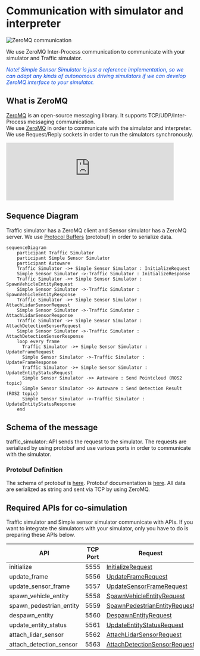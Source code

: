 # Communication with simulator and interpreter

![ZeroMQ communication](../image/inter_process_communication.png "ZeroMQ inter-process communication")

We use ZeroMQ Inter-Process communication to communicate with your simulator and Traffic simulator.

<font color="#065479E">*Note! Simple Sensor Simulator is just a reference implementation, so we can adapt any kinds of autonomous driving simulators if we can develop ZeroMQ interface to your simulator.*</font>

## What is ZeroMQ

[ZeroMQ](https://zeromq.org/) is an open-source messaging library. It supports TCP/UDP/Inter-Process messaging communication.  
We use [ZeroMQ](https://zeromq.org/) in order to communicate with the simulator and interpreter.
We use Request/Reply sockets in order to run the simulators synchronously.  

<iframe 
  class="hatenablogcard" 
  style="width:100%;height:155px;max-width:450px;" 
  title="embree" 
  src="https://hatenablog-parts.com/embed?url=https://zeromq.org/" 
  width="300" height="150" frameborder="0" scrolling="no">
</iframe>

## Sequence Diagram

Traffic simulator has a ZeroMQ client and Sensor simulator has a ZeroMQ server.
We use [Protocol Buffers](https://developers.google.com/protocol-buffers) (protobuf) in order to serialize data.

```mermaid
sequenceDiagram
    participant Traffic Simulator
    participant Simple Sensor Simulator
    participant Autoware
    Traffic Simulator ->+ Simple Sensor Simulator : InitializeRequest
    Simple Sensor Simulator ->-Traffic Simulator : InitializeResponse
    Traffic Simulator ->+ Simple Sensor Simulator : SpawnVehicleEntityRequest
    Simple Sensor Simulator ->-Traffic Simulator : SpawnVehicleEntityResponse
    Traffic Simulator ->+ Simple Sensor Simulator : AttachLidarSensorRequest
    Simple Sensor Simulator ->-Traffic Simulator : AttachLidarSensorResponse
    Traffic Simulator ->+ Simple Sensor Simulator : AttachDetectionSensorRequest
    Simple Sensor Simulator ->-Traffic Simulator : AttachDetectionSensorResponse
    loop every frame
      Traffic Simulator ->+ Simple Sensor Simulator : UpdateFrameRequest
      Simple Sensor Simulator ->-Traffic Simulator : UpdateFrameResponse
      Traffic Simulator ->+ Simple Sensor Simulator : UpdateEntityStatusRequest
      Simple Sensor Simulator ->> Autoware : Send Pointcloud (ROS2 topic)
      Simple Sensor Simulator ->> Autoware : Send Detection Result (ROS2 topic)
      Simple Sensor Simulator ->-Traffic Simulator : UpdateEntityStatusResponse
    end
```

## Schema of the message

traffic_simulator::API sends the request to the simulator. The requests are serialized by using protobuf and use various ports in order to communicate with the simulator.

### Protobuf Definition

The schema of protobuf is [here](https://github.com/tier4/scenario_simulator_v2/blob/master/simulation/simulation_interface/proto/simulation_api_schema.proto).
Protobuf documentation is [here](../proto_doc/protobuf.md). All data are serialized as string and sent via TCP by using ZeroMQ.

## Required APIs for co-simulation

Traffic simulator and Simple sensor simulator communicate with APIs. If you want to integrate the simulators with your simulator, only you have to do is preparing these APIs below.

|           API           | TCP Port |                                                                       Request                                                                        |                                                                        Response                                                                        |
| ----------------------- | -------- | ---------------------------------------------------------------------------------------------------------------------------------------------------- | ------------------------------------------------------------------------------------------------------------------------------------------------------ |
| initialize              | 5555     | [InitializeRequest](https://tier4.github.io/scenario_simulator_v2/proto_doc/protobuf/#simulation_api_schema.InitializeRequest)                       | [InitializeResponse](https://tier4.github.io/scenario_simulator_v2/proto_doc/protobuf/#simulation_api_schema.InitializeResponse)                       |
| update_frame            | 5556     | [UpdateFrameRequest](https://tier4.github.io/scenario_simulator_v2/proto_doc/protobuf/#simulation_api_schema.UpdateFrameRequest)                     | [UpdateFrameResponse](https://tier4.github.io/scenario_simulator_v2/proto_doc/protobuf/#simulation_api_schema.UpdateFrameResponse)                     |
| update_sensor_frame     | 5557     | [UpdateSensorFrameRequest](https://tier4.github.io/scenario_simulator_v2/proto_doc/protobuf/#simulation_api_schema.UpdateSensorFrameRequest)         | [UpdateSensorFrameResponse](https://tier4.github.io/scenario_simulator_v2/proto_doc/protobuf/#simulation_api_schema.UpdateSensorFrameResponse)         |
| spawn_vehicle_entity    | 5558     | [SpawnVehicleEntityRequest](https://tier4.github.io/scenario_simulator_v2/proto_doc/protobuf/#simulation_api_schema.SpawnVehicleEntityRequest)       | [SpawnVehicleEntityResponse](https://tier4.github.io/scenario_simulator_v2/proto_doc/protobuf/#simulation_api_schema.SpawnVehicleEntityResponse)       |
| spawn_pedestrian_entity | 5559     | [SpawnPedestrianEntityRequest](https://tier4.github.io/scenario_simulator_v2/proto_doc/protobuf/#simulation_api_schema.SpawnPedestrianEntityRequest) | [SpawnPedestrianEntityResponse](https://tier4.github.io/scenario_simulator_v2/proto_doc/protobuf/#simulation_api_schema.SpawnPedestrianEntityResponse) |
| despawn_entity          | 5560     | [DespawnEntityRequest](https://tier4.github.io/scenario_simulator_v2/proto_doc/protobuf/#simulation_api_schema.DespawnEntityRequest)                 | [DespawnEntityResponse](https://tier4.github.io/scenario_simulator_v2/proto_doc/protobuf/#simulation_api_schema.DespawnEntityResponse)                 |
| update_entity_status    | 5561     | [UpdateEntityStatusRequest](https://tier4.github.io/scenario_simulator_v2/proto_doc/protobuf/#simulation_api_schema.UpdateEntityStatusRequest)       | [UpdateEntityStatusResponse](https://tier4.github.io/scenario_simulator_v2/proto_doc/protobuf/#simulation_api_schema.UpdateEntityStatusResponse)       |
| attach_lidar_sensor     | 5562     | [AttachLidarSensorRequest](https://tier4.github.io/scenario_simulator_v2/proto_doc/protobuf/#simulation_api_schema.AttachLidarSensorRequest)         | [AttachLidarSensorResponse](https://tier4.github.io/scenario_simulator_v2/proto_doc/protobuf/#simulation_api_schema.AttachLidarSensorResponse)         |
| attach_detection_sensor | 5563     | [AttachDetectionSensorRequest](https://tier4.github.io/scenario_simulator_v2/proto_doc/protobuf/#simulation_api_schema.AttachDetectionSensorRequest) | [AttachDetectionSensorResponse](https://tier4.github.io/scenario_simulator_v2/proto_doc/protobuf/#simulation_api_schema.AttachDetectionSensorResponse) |
